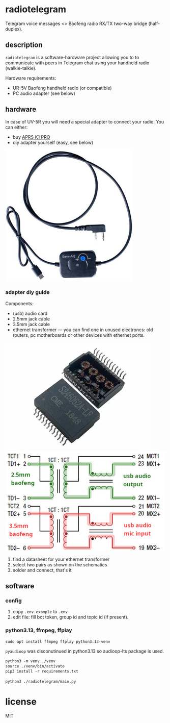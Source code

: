 # radiotelegram

Telegram voice messages <> Baofeng radio RX/TX two-way bridge (half-duplex).

## description
`radiotelegram` is a software-hardware project allowing you to to communicate with peers in Telegram chat using your handheld radio (walkie-talkie).

Hardware requirements:
- UR-5V Baofeng handheld radio (or compatible)
- PC audio adapter (see below)
## hardware

In case of UV-5R you will need a special adapter to connect your radio. You can either:
- buy [APRS K1 PRO](https://baofengtech.com/product/aprs-k1-pro/) 
- diy adapter yourself (easy, see below)

![aprks1pro adapter photo](schematics/aprsk1pro.jpg)


### adapter diy guide
Components:
- (usb) audio card
- 2.5mm jack cable
- 3.5mm jack cable
- ethernet transformer — you can find one in unused electroncs: old routers, pc motherboards or other devices with ethernet ports.

![example view of an ethernet transformer](schematics/ethernet-transformers.png)
![schematics](schematics/transformers-schematics.jpg)

1. find a datasheet for your ethernet transformer
2. select two pairs as shown on the schematics
3. solder and connect, that's it

## software

### config
1. copy `.env.example` to `.env`
2. edit file: fill bot token, group id and topic id (if present).

### python3.13, ffmpeg, ffplay
```
sudo apt install ffmpeg ffplay python3.13-venv
```

`pyaudioop` was disconutinued in python3.13 so audioop-lts package is used.

    python3 -m venv ./venv
    source ./venv/bin/activate
    pip3 install -r requirements.txt

    python3 ./radiotelegram/main.py

# license
MIT
